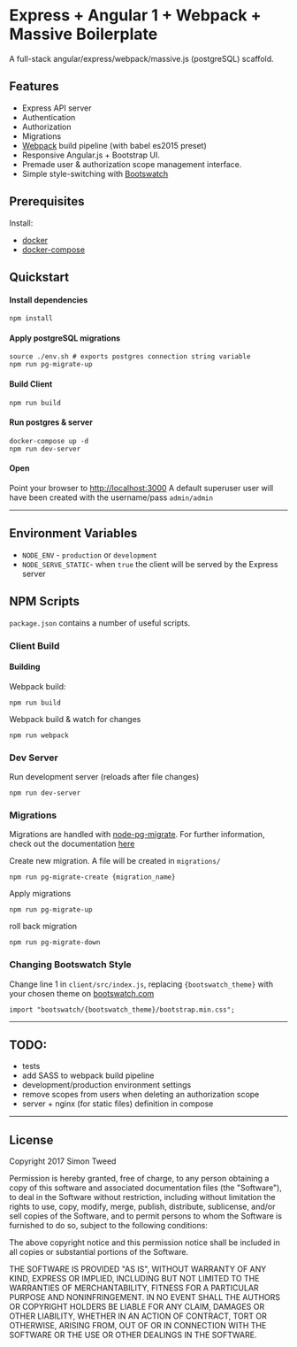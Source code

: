 # Express + Angular 1 + Webpack + Massive Boilerplate
A full-stack angular/express/webpack/massive.js (postgreSQL) scaffold.  

## Features
- Express API server
- Authentication
- Authorization
- Migrations
- [Webpack](https://www.npmjs.com/package/webpack) build pipeline (with babel es2015 preset)
- Responsive Angular.js + Bootstrap UI.
- Premade user & authorization scope management interface.
- Simple style-switching with [Bootswatch](https://bootswatch.com/)

## Prerequisites
Install:
- [docker](https://docs.docker.com/engine/installation/)
- [docker-compose](https://docs.docker.com/compose/install/)

## Quickstart
#### Install dependencies
```
npm install
```
#### Apply postgreSQL migrations
```
source ./env.sh # exports postgres connection string variable
npm run pg-migrate-up
```
#### Build Client
```
npm run build
```
#### Run postgres & server
```
docker-compose up -d
npm run dev-server
```
#### Open
Point your browser to [http://localhost:3000](http://localhost:3000)
A default superuser user will have been created with the username/pass `admin/admin`

---

## Environment Variables
- `NODE_ENV` - `production` or `development`
- `NODE_SERVE_STATIC`- when `true` the client will be served by the Express server

## NPM Scripts
`package.json` contains a number of useful scripts.

### Client Build
#### Building
Webpack build:
```
npm run build
```
Webpack build & watch for changes
```
npm run webpack
```
### Dev Server
Run development server (reloads after file changes)
```
npm run dev-server
```
### Migrations
Migrations are handled with [node-pg-migrate](https://www.npmjs.com/package/node-pg-migrate). For further information, check out the documentation [here](https://www.npmjs.com/package/node-pg-migrate)

Create new migration. A file will be created in `migrations/`
```
npm run pg-migrate-create {migration_name}
```

Apply migrations
```
npm run pg-migrate-up
```

roll back migration
```
npm run pg-migrate-down
```

### Changing Bootswatch Style
Change line 1 in `client/src/index.js`, replacing `{bootswatch_theme}` with your chosen theme on [bootswatch.com](https://www.bootswatch.com)
```text
import "bootswatch/{bootswatch_theme}/bootstrap.min.css";
```


---

## TODO:
- tests
- add SASS to webpack build pipeline
- development/production environment settings
- remove scopes from users when deleting an authorization scope
- server + nginx (for static files) definition in compose


---

## License
Copyright 2017 Simon Tweed

Permission is hereby granted, free of charge, to any person obtaining a copy of this software and associated documentation files (the "Software"), to deal in the Software without restriction, including without limitation the rights to use, copy, modify, merge, publish, distribute, sublicense, and/or sell copies of the Software, and to permit persons to whom the Software is furnished to do so, subject to the following conditions:

The above copyright notice and this permission notice shall be included in all copies or substantial portions of the Software.

THE SOFTWARE IS PROVIDED "AS IS", WITHOUT WARRANTY OF ANY KIND, EXPRESS OR IMPLIED, INCLUDING BUT NOT LIMITED TO THE WARRANTIES OF MERCHANTABILITY, FITNESS FOR A PARTICULAR PURPOSE AND NONINFRINGEMENT. IN NO EVENT SHALL THE AUTHORS OR COPYRIGHT HOLDERS BE LIABLE FOR ANY CLAIM, DAMAGES OR OTHER LIABILITY, WHETHER IN AN ACTION OF CONTRACT, TORT OR OTHERWISE, ARISING FROM, OUT OF OR IN CONNECTION WITH THE SOFTWARE OR THE USE OR OTHER DEALINGS IN THE SOFTWARE.
